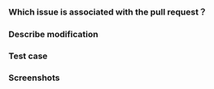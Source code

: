 ### Which issue is associated with the pull request？


### Describe modification


### Test case


### Screenshots

